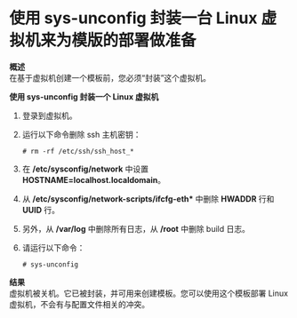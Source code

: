 # 使用 sys-unconfig 封装一台 Linux 虚拟机来为模版的部署做准备

**概述**<br/>
在基于虚拟机创建一个模板前，您必须“封装”这个虚拟机。

**使用 sys-unconfig 封装一个 Linux 虚拟机**
1. 登录到虚拟机。

2. 运行以下命令删除 ssh 主机密钥：
   ```
   # rm -rf /etc/ssh/ssh_host_*
   ```

3. 在 **/etc/sysconfig/network** 中设置 **HOSTNAME=localhost.localdomain**。

4. 从 **/etc/sysconfig/network-scripts/ifcfg-eth\*** 中删除 **HWADDR** 行和 **UUID** 行。

5. 另外，从 **/var/log** 中删除所有日志，从 **/root** 中删除 build 日志。

6. 请运行以下命令：
   ```
   # sys-unconfig
   ```

**结果**<br/>
虚拟机被关机。它已被封装，并可用来创建模板。您可以使用这个模板部署 Linux 虚拟机，不会有与配置文件相关的冲突。

